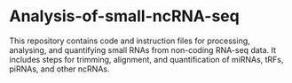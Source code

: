 # Analysis-of-small-ncRNA-seq
This repository contains code and instruction files for processing, analysing, and quantifying small RNAs from non-coding RNA-seq data. It includes steps for trimming, alignment, and quantification of miRNAs, tRFs, piRNAs, and other ncRNAs.
